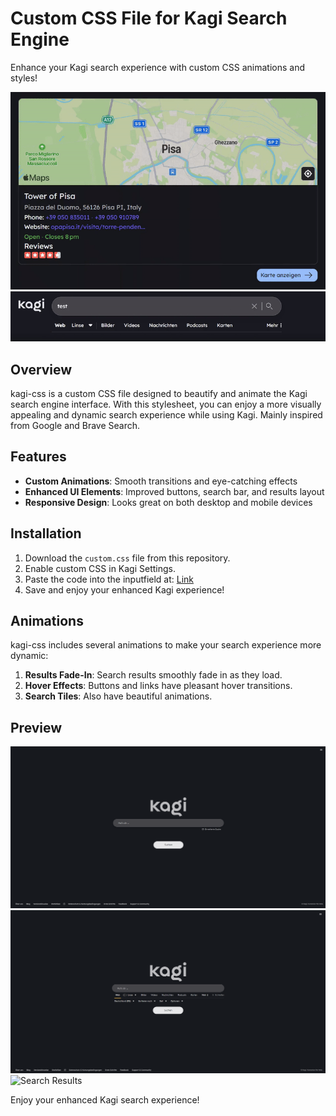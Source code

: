 # Custom CSS File for Kagi Search Engine

Enhance your Kagi search experience with custom CSS animations and styles!

![Kagi CSS Demo](images/show-map.gif)
![Kagi CSS Demo](images/show-tiles.gif)

## Overview

kagi-css is a custom CSS file designed to beautify and animate the Kagi search engine interface. With this stylesheet, you can enjoy a more visually appealing and dynamic search experience while using Kagi. Mainly inspired from Google and Brave Search.

## Features

- **Custom Animations**: Smooth transitions and eye-catching effects
- **Enhanced UI Elements**: Improved buttons, search bar, and results layout
- **Responsive Design**: Looks great on both desktop and mobile devices

## Installation

1. Download the `custom.css` file from this repository.
2. Enable custom CSS in Kagi Settings.
3. Paste the code into the inputfield at: [Link](https://kagi.com/settings?p=custom_css)
4. Save and enjoy your enhanced Kagi experience!

## Animations

kagi-css includes several animations to make your search experience more dynamic:

1. **Results Fade-In**: Search results smoothly fade in as they load.
2. **Hover Effects**: Buttons and links have pleasant hover transitions.
3. **Search Tiles**: Also have beautiful animations.

## Preview

![Startpage Minimal](images/startpage-minimal.png)
![Startpage Extended](images/startpage-extended.png)
![Search Results](images/search-result-with-wiki)

Enjoy your enhanced Kagi search experience!
